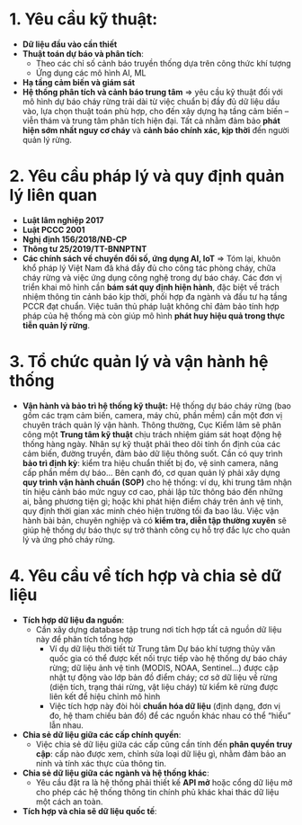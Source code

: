# 1. Yêu cầu kỹ thuật:

- **Dữ liệu đầu vào cần thiết**
- **Thuật toán dự báo và phân tích**: 
	- Theo các chỉ số cảnh báo truyền thống dựa trên công thức khí tượng
	- Ứng dụng các mô hình AI, ML
- **Hạ tầng cảm biến và giám sát**
- **Hệ thống phân tích và cảnh báo trung tâm** 
=> yêu cầu kỹ thuật đối với mô hình dự báo cháy rừng trải dài từ việc chuẩn bị đầy đủ dữ liệu dầu vào, lựa chọn thuật toán phù hợp, cho đến xây dựng hạ tầng cảm biến – viễn thám và trung tâm phân tích hiện đại. Tất cả nhằm đảm bảo **phát hiện sớm nhất nguy cơ cháy** và **cảnh báo chính xác, kịp thời** đến người quản lý rừng.

# 2. Yêu cầu pháp lý và quy định quản lý liên quan

- **Luật lâm nghiệp 2017**
- **Luật PCCC 2001**
- **Nghị định 156/2018/NĐ-CP**
- **Thông tư 25/2019/TT-BNNPTNT**
- **Các chính sách về chuyển đổi số, ứng dụng AI, IoT**
 => Tóm lại, khuôn khổ pháp lý Việt Nam đã khá đầy đủ cho công tác phòng cháy, chữa cháy rừng và việc ứng dụng công nghệ trong dự báo cháy. Các đơn vị triển khai mô hình cần **bám sát quy định hiện hành**, đặc biệt về trách nhiệm thông tin cảnh báo kịp thời, phối hợp đa ngành và đầu tư hạ tầng PCCR đạt chuẩn. Việc tuân thủ pháp luật không chỉ đảm bảo tính hợp pháp của hệ thống mà còn giúp mô hình **phát huy hiệu quả trong thực tiễn quản lý rừng**.

# 3. Tổ chức quản lý và vận hành hệ thống

- **Vận hành và bảo trì hệ thống kỹ thuật:** Hệ thống dự báo cháy rừng (bao gồm các trạm cảm biến, camera, máy chủ, phần mềm) cần một đơn vị chuyên trách quản lý vận hành. Thông thường, Cục Kiểm lâm sẽ phân công một **Trung tâm kỹ thuật** chịu trách nhiệm giám sát hoạt động hệ thống hàng ngày. Nhân sự kỹ thuật phải theo dõi tính ổn định của các cảm biến, đường truyền, đảm bảo dữ liệu thông suốt. Cần có quy trình **bảo trì định kỳ**: kiểm tra hiệu chuẩn thiết bị đo, vệ sinh camera, nâng cấp phần mềm dự báo... Bên cạnh đó, cơ quan quản lý phải xây dựng **quy trình vận hành chuẩn (SOP)** cho hệ thống: ví dụ, khi trung tâm nhận tín hiệu cảnh báo mức nguy cơ cao, phải lập tức thông báo đến những ai, bằng phương tiện gì; hoặc khi phát hiện điểm cháy trên ảnh vệ tinh, quy định thời gian xác minh chéo hiện trường tối đa bao lâu. Việc vận hành bài bản, chuyên nghiệp và có **kiểm tra, diễn tập thường xuyên** sẽ giúp hệ thống dự báo thực sự trở thành công cụ hỗ trợ đắc lực cho quản lý và ứng phó cháy rừng.

# 4. Yêu cầu về tích hợp và chia sẻ dữ liệu 

- **Tích hợp dữ liệu đa nguồn**:
	- Cần xây dựng database tập trung nơi tích hợp tất cả nguồn dữ liệu này để phân tích tổng hợp
		- Ví dụ dữ liệu thời tiết từ Trung tâm Dự báo khí tượng thủy văn quốc gia có thể được kết nối trực tiếp vào hệ thống dự báo cháy rừng; dữ liệu ảnh vệ tinh (MODIS, NOAA, Sentinel...) được cập nhật tự động vào lớp bản đồ điểm cháy; cơ sở dữ liệu về rừng (diện tích, trạng thái rừng, vật liệu cháy) từ kiểm kê rừng được liên kết để hiệu chỉnh mô hình
		- Việc tích hợp này đòi hỏi **chuẩn hóa dữ liệu** (định dạng, đơn vị đo, hệ tham chiếu bản đồ) để các nguồn khác nhau có thể “hiểu” lẫn nhau.
- **Chia sẻ dữ liệu giữa các cấp chính quyền**:
	- Việc chia sẻ dữ liệu giữa các cấp cũng cần tính đến **phân quyền truy cập**: cấp nào được xem, chỉnh sửa loại dữ liệu gì, nhằm đảm bảo an ninh và tính xác thực của thông tin.
- **Chia sẻ dữ liệu giữa các ngành và hệ thống khác**:
	- Yêu cầu đặt ra là hệ thống phải thiết kế **API mở** hoặc cổng dữ liệu mở cho phép các hệ thống thông tin chính phủ khác khai thác dữ liệu một cách an toàn.
- **Tích hợp và chia sẽ dữ liệu quốc tế**: 